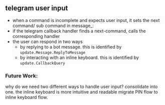 ## telegram user input
- when a command is incomplete and expects user input, it sets the next command/ sub command in message_<message-id>: <next-command>
- if the telegram callback handler finds a next-command, calls the corresponding handler
- the user can respond in two ways
	- by replying to a bot message. this is identified by `update.Message.ReplyToMessage` 
	- by interacting with an inline keyboard. this is identified by `update.CallbackQuery`

### Future Work:
why do we need two different ways to handle user input? consolidate into one. the inline keyboard is more intuitive and readable
migrate PIN flow to inline keyboard flow.